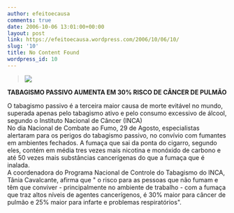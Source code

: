 ```yaml
---
author: efeitoecausa
comments: true
date: 2006-10-06 13:01:00+00:00
layout: post
link: https://efeitoecausa.wordpress.com/2006/10/06/10/
slug: '10'
title: No Content Found
wordpress_id: 10
---
```


>[![](http://photos1.blogger.com/blogger/2881/3937/320/ATT00045.jpg)](http://photos1.blogger.com/blogger/2881/3937/1600/ATT00045.jpg)  


**TABAGISMO PASSIVO AUMENTA EM 30% RISCO DE CÂNCER DE PULMÃO**  
  
  
O tabagismo passivo é a terceira maior causa de morte evitável no mundo, superada apenas pelo tabagismo ativo e pelo consumo excessivo de álcool, segundo o Instituto Nacional de Câncer (INCA)  
No dia Nacional de Combate ao Fumo, 29 de Agosto, especialistas alertaram para os perigos do tabagismo passivo, no convívio com fumantes em ambientes fechados. A fumaça que sai da ponta do cigarro, segundo eles, contém em média tres vezes mais nicotina e monóxido de carbono e até 50 vezes mais substâncias cancerígenas do que a fumaça que é inalada.  
A coordenadora do Programa Nacional de Controle do Tabagismo do INCA, Tânia Cavalcante, afirma que " o risco para as pessoas que não fumam e têm que conviver - principalmente no ambiente de trabalho - com a fumaça que traz altos níveis de agentes cancerígenos, é 30% maior para câncer de pulmão e 25% maior para infarte e problemas respiratórios".
